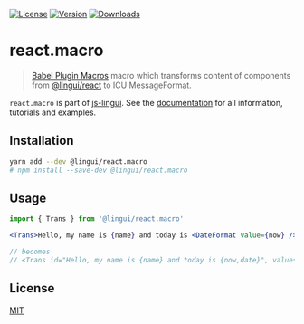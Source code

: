 [![License][Badge-License]][License]
[![Version][Badge-Version]][Package]
[![Downloads][Badge-Downloads]][Package]

# react.macro

> [Babel Plugin Macros](https://github.com/kentcdodds/babel-plugin-macros) macro which 
transforms content of components from
[@lingui/react](https://www.npmjs.com/package/@lingui/react) to ICU MessageFormat.

`react.macro` is part of [js-lingui][jsLingui]. See the [documentation][Documentation]
for all information, tutorials and examples.

## Installation

```sh
yarn add --dev @lingui/react.macro
# npm install --save-dev @lingui/react.macro
```

## Usage

```jsx
import { Trans } from '@lingui/react.macro'

<Trans>Hello, my name is {name} and today is <DateFormat value={now} /></Trans>

// becomes
// <Trans id="Hello, my name is {name} and today is {now,date}", values={{ name, now }} />
```

## License

[MIT][License]

[License]: https://github.com/lingui/js-lingui/blob/master/LICENSE
[jsLingui]: https://github.com/lingui/js-lingui
[Documentation]: https://lingui.github.io/js-lingui/
[Package]: https://www.npmjs.com/package/babel-plugin-lingui-transform-react
[Badge-Downloads]: https://img.shields.io/npm/dw/babel-plugin-lingui-transform-react.svg
[Badge-Version]: https://img.shields.io/npm/v/babel-plugin-lingui-transform-react.svg 
[Badge-License]: https://img.shields.io/npm/l/babel-plugin-lingui-transform-react.svg

